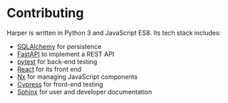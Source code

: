 # Contributing

Harper is written in Python 3 and JavaScript ES8.
Its tech stack includes:

-   [SQLAlchemy][sqlalchemy] for persistence
-   [FastAPI][fastapi] to implement a REST API
-   [pytest][pytest] for back-end testing
-   [React][react] for its front end
-   [Nx][nx] for managing JavaScript components
-   [Cypress][cypress] for front-end testing
-   [Sphinx][sphinx] for user and developer documentation

[cypress]: https://www.cypress.io/
[fastapi]: https://fastapi.tiangolo.com/
[nx]: https://nx.dev/
[pytest]: https://docs.pytest.org/
[react]: https://reactjs.org/
[sphinx]: https://www.sphinx-doc.org/
[sqlalchemy]: https://www.sqlalchemy.org/
